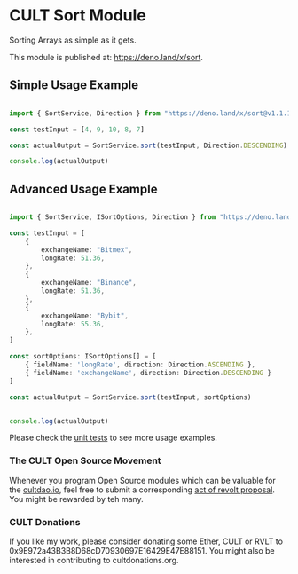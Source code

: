# CULT Sort Module

Sorting Arrays as simple as it gets.  
  
This module is published at: https://deno.land/x/sort.  

## Simple Usage Example

```ts 

import { SortService, Direction } from "https://deno.land/x/sort@v1.1.1/mod.ts"

const testInput = [4, 9, 10, 8, 7]

const actualOutput = SortService.sort(testInput, Direction.DESCENDING)

console.log(actualOutput)

```


## Advanced Usage Example

```ts 

import { SortService, ISortOptions, Direction } from "https://deno.land/x/sort@v1.1.1/mod.ts"

const testInput = [
    {
        exchangeName: "Bitmex",
        longRate: 51.36,
    },
    {
        exchangeName: "Binance",
        longRate: 51.36,
    },
    {
        exchangeName: "Bybit",
        longRate: 55.36,
    },
]

const sortOptions: ISortOptions[] = [
    { fieldName: 'longRate', direction: Direction.ASCENDING }, 
    { fieldName: 'exchangeName', direction: Direction.DESCENDING }
]

const actualOutput = SortService.sort(testInput, sortOptions)


console.log(actualOutput)

```


Please check the [unit tests](https://deno.land/x/sort/src/sort-service.spec.ts) to see more usage examples.

### The CULT Open Source Movement
Whenever you program Open Source modules which can be valuable for the [cultdao.io](https://cultdao.io), feel free to submit a corresponding [act of revolt proposal](https://revolt.cultdao.io/submitProposal). You might be rewarded by teh many.

### CULT Donations
If you like my work, please consider donating some Ether, CULT or RVLT to 0x9E972a43B3B8D68cD70930697E16429E47E88151. You might also be interested in contributing to cultdonations.org.
